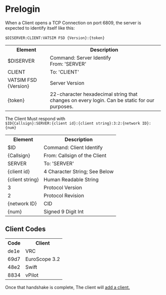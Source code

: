 # Prelogin
When a Client opens a TCP Connection on port 6809, the server is expected to identify itself like this: \
\
`$DISERVER:CLIENT:VATSIM FSD {Version}:{token}` 

<table>
    <tr>
        <th>Element</th>
        <th>Description</th>
    </tr>
    <tr>
        <td>$DISERVER</td>
        <td>Command: Server Identify <br> From: 'SERVER'</td>
    </tr>
    <tr>
        <td>CLIENT</td>
        <td>To: 'CLIENT'</td>
    </tr>
    <tr>
        <td>VATSIM FSD {Version}</td>
        <td>Server Version</td>
    </tr>
    <tr>
        <td>{token}</td>
        <td>22-character hexadecimal string that changes on every login. Can be static for our purposes.</td>
    </tr>
</table>

The Client Must respond with \
`$ID{Callsign}:SERVER:{client id}:{client string}:3:2:{network ID}:{num}`
<table>
    <tr>
        <th>Element</th>
        <th>Description</th>
    </tr>
    <tr>
        <td>$ID</td>
        <td>Command: Client Identify</td>
    </tr>
    <tr>
        <td>{Callsign}</td>
        <td>From: Callsign of the Client</td>
    </tr>
    <tr>
        <td>SERVER</td>
        <td>To: 'SERVER'</td>
    </tr>
    <tr>
        <td>{client id}</td>
        <td>4 Character String; See Below</td>
    </tr>
    <tr>
        <td>{client string}</td>
        <td>Human Readable String</td>
    </tr>
    <tr>
        <td>3</td>
        <td>Protocol Version</td>
    </tr>
    <tr>
        <td>2</td>
        <td>Protocol Revision</td>
    </tr>
    <tr>
        <td>{network ID}</td>
        <td>CID</td>
    </tr>
    <tr>
        <td>{num}</td>
        <td>Signed 9 Digit Int</td>
    </tr>
</table>

## Client Codes 
<table>
    <tr>
        <th>Code</th>
        <th>Client</th>
    </tr>
    <tr>
        <td>de1e</td>
        <td>VRC</td>
    </tr>
    <tr>
        <td>69d7</td>
        <td>EuroScope 3.2</td>
    </tr>
    <tr>
        <td>48e2</td>
        <td>Swift</td>
    </tr>
    <tr>
        <td>8834</td>
        <td>vPilot</td>
    </tr>
</table>

Once that handshake is complete, The client will
[add a client.](addclient.md)
